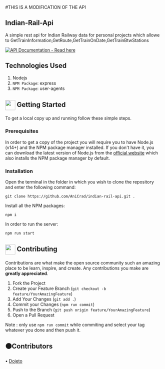 #THIS IS A MODIFICATION OF THE API
## Indian-Rail-Api

A simple rest api for Indian Railway data for personal projects which allowe to GetTrainInformation,GetRoute,GetTrainOnDate,GetTrainBtwStations

[![API Documentation - Read here](https://img.shields.io/static/v1?label=API+Documentation&message=Read+here&color=2ea44f&style=for-the-badge&logo=postman&logoColor=orange)](https://documenter.getpostman.com/view/23795265/2s8YYHMiHF)

## Technologies Used

1. Nodejs
2. `NPM Package`: express
3. `NPM Package`: user-agents

<!-- GETTING STARTED -->

## <img align="center" src="https://cdn.iconscout.com/icon/free/png-512/laptop-user-1-1179329.png" width="32" height="32"> Getting Started

To get a local copy up and running follow these simple steps.

### Prerequisites

In order to get a copy of the project you will require you to have Node.js (v14+) and the NPM package manager installed. If you don't have it, you can download the latest version of Node.js from the [official website](https://nodejs.org/en/download/) which also installs the NPM package manager by default.

### Installation

Open the terminal in the folder in which you wish to clone the repository and enter the following command:

```
git clone https://github.com/AniCrad/indian-rail-api.git .
```

Install all the NPM packages:

```
npm i
```

In order to run the server:

```
npm run start
```

<!-- CONTRIBUTING -->

## <img align="center" src="https://hpe-developer-portal.s3.amazonaws.com/uploads/media/2020/3/git-icon-1788c-1590702885345.png" width=32 height=32> Contributing

Contributions are what make the open source community such an amazing place to be learn, inspire, and create. Any contributions you make are **greatly appreciated**.

1. Fork the Project
2. Create your Feature Branch (`git checkout -b feature/YourAmazingFeature`)
3. Add Your Changes (`git add .`)
4. Commit your Changes (`npm run commit`)
5. Push to the Branch (`git push origin feature/YourAmazingFeature`)
6. Open a Pull Request

Note : only use `npm run commit` while commiting and select your tag whatever you done and then push it.

<!-- CONTRIBUTERS -->

## ⚫Contributors

• [Dojeto](https://github.com/Dojeto)

